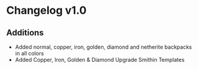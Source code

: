# Changelog v1.0

## Additions
- Added normal, copper, iron, golden, diamond and netherite backpacks in all colors
- Added Copper, Iron, Golden & Diamond Upgrade Smithin Templates